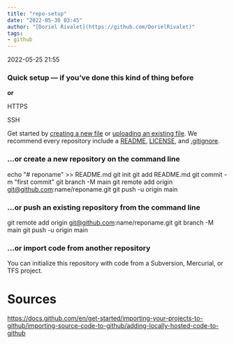 ```yaml
---
title: "repo-setup"
date: "2022-05-30 03:45"
author: "[Doriel Rivalet](https://github.com/DorielRivalet)"
tags:
- github
---
```



2022-05-25 21:55

### **Quick setup** — if you’ve done this kind of thing before

**or**

HTTPS

SSH

Get started by [creating a new file]() or [uploading an existing file](). We recommend every repository include a [README](), [LICENSE](), and [.gitignore]().

### …or create a new repository on the command line

echo "# reponame" >> README.md
git init
git add README.md
git commit -m "first commit"
git branch -M main
git remote add origin git@github.com:name/reponame.git
git push -u origin main

### …or push an existing repository from the command line

git remote add origin git@github.com:name/reponame.git
git branch -M main
git push -u origin main

### …or import code from another repository

You can initialize this repository with code from a Subversion, Mercurial, or TFS project.


# Sources

https://docs.github.com/en/get-started/importing-your-projects-to-github/importing-source-code-to-github/adding-locally-hosted-code-to-github